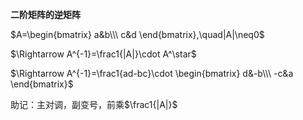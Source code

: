 **二阶矩阵的逆矩阵**

$A=\begin{bmatrix}
a&b\\\ c&d
\end{bmatrix},\quad|A|\neq0$

$\Rightarrow A^{-1}=\frac1{|A|}\cdot A^\star$

$\Rightarrow A^{-1}=\frac1{ad-bc}\cdot
\begin{bmatrix}
d&-b\\\ -c&a
\end{bmatrix}$

助记：主对调，副变号，前乘$\frac1{|A|}$